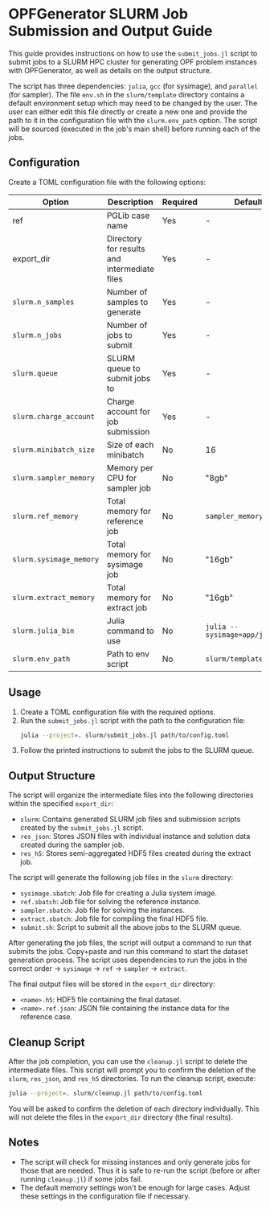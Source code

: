 # OPFGenerator SLURM Job Submission and Output Guide

This guide provides instructions on how to use the `submit_jobs.jl` script to submit jobs to a SLURM HPC cluster for generating OPF problem instances with OPFGenerator, as well as details on the output structure.

The script has three dependencies: `julia`, `gcc` (for sysimage), and `parallel` (for sampler). The file `env.sh` in the `slurm/template` directory contains a default environment setup which may need to be changed by the user. The user can either edit this file directly or create a new one and provide the path to it in the configuration file with the `slurm.env_path` option. The script will be sourced (executed in the job's main shell) before running each of the jobs.

## Configuration

Create a TOML configuration file with the following options:

| Option | Description | Required | Default |
| ------ | ----------- | -------- | ------- |
| ref | PGLib case name | Yes | - |
| export_dir | Directory for results and intermediate files | Yes | - |
| `slurm.n_samples` | Number of samples to generate | Yes | - |
| `slurm.n_jobs` | Number of jobs to submit | Yes | - |
| `slurm.queue` | SLURM queue to submit jobs to | Yes | - |
| `slurm.charge_account` | Charge account for job submission | Yes | - |
| `slurm.minibatch_size` | Size of each minibatch | No | 16 |
| `slurm.sampler_memory` | Memory per CPU for sampler job | No | "8gb" |
| `slurm.ref_memory` | Total memory for reference job | No | `sampler_memory` |
| `slurm.sysimage_memory` | Total memory for sysimage job | No | "16gb" |
| `slurm.extract_memory` | Total memory for extract job | No | "16gb" |
| `slurm.julia_bin` | Julia command to use | No | `julia --sysimage=app/julia.so` |
| `slurm.env_path` | Path to env script | No | `slurm/template/env.sh` |

## Usage

1. Create a TOML configuration file with the required options.
2. Run the `submit_jobs.jl` script with the path to the configuration file:
   ```bash
   julia --project=. slurm/submit_jobs.jl path/to/config.toml
   ```
3. Follow the printed instructions to submit the jobs to the SLURM queue.

## Output Structure

The script will organize the intermediate files into the following directories within the specified `export_dir`:

- `slurm`: Contains generated SLURM job files and submission scripts created by the `submit_jobs.jl` script.
- `res_json`: Stores JSON files with individual instance and solution data created during the sampler job.
- `res_h5`: Stores semi-aggregated HDF5 files created during the extract job.

The script will generate the following job files in the `slurm` directory:

- `sysimage.sbatch`: Job file for creating a Julia system image.
- `ref.sbatch`: Job file for solving the reference instance.
- `sampler.sbatch`: Job file for solving the instances.
- `extract.sbatch`: Job file for compiling the final HDF5 file.
- `submit.sh`: Script to submit all the above jobs to the SLURM queue.

After generating the job files, the script will output a command to run that submits the jobs. Copy+paste and run this command to start the dataset generation process. The script uses dependencies to run the jobs in the correct order -> `sysimage` -> `ref` -> `sampler` -> `extract`.

The final output files will be stored in the `export_dir` directory:

- `<name>.h5`: HDF5 file containing the final dataset.
- `<name>.ref.json`: JSON file containing the instance data for the reference case.

## Cleanup Script

After the job completion, you can use the `cleanup.jl` script to delete the intermediate files. This script will prompt you to confirm the deletion of the `slurm`, `res_json`, and `res_h5` directories. To run the cleanup script, execute:
```bash
julia --project=. slurm/cleanup.jl path/to/config.toml
```
You will be asked to confirm the deletion of each directory individually. This will not delete the files in the `export_dir` directory (the final results).

## Notes

- The script will check for missing instances and only generate jobs for those that are needed. Thus it is safe to re-run the script (before or after running `cleanup.jl`) if some jobs fail.
- The default memory settings won't be enough for large cases. Adjust these settings in the configuration file if necessary.